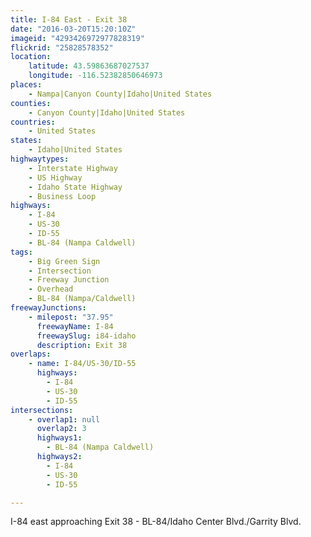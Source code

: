 ```yaml
---
title: I-84 East - Exit 38
date: "2016-03-20T15:20:10Z"
imageid: "4293426972977828319"
flickrid: "25828578352"
location:
    latitude: 43.59863687027537
    longitude: -116.52382850646973
places:
    - Nampa|Canyon County|Idaho|United States
counties:
    - Canyon County|Idaho|United States
countries:
    - United States
states:
    - Idaho|United States
highwaytypes:
    - Interstate Highway
    - US Highway
    - Idaho State Highway
    - Business Loop
highways:
    - I-84
    - US-30
    - ID-55
    - BL-84 (Nampa Caldwell)
tags:
    - Big Green Sign
    - Intersection
    - Freeway Junction
    - Overhead
    - BL-84 (Nampa/Caldwell)
freewayJunctions:
    - milepost: "37.95"
      freewayName: I-84
      freewaySlug: i84-idaho
      description: Exit 38
overlaps:
    - name: I-84/US-30/ID-55
      highways:
        - I-84
        - US-30
        - ID-55
intersections:
    - overlap1: null
      overlap2: 3
      highways1:
        - BL-84 (Nampa Caldwell)
      highways2:
        - I-84
        - US-30
        - ID-55

---
```

I-84 east approaching Exit 38 - BL-84/Idaho Center Blvd./Garrity Blvd.